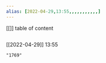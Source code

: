 ```yaml
---
alias: [2022-04-29,13:55,,,,,,,,,,,]
---
```

[[]]
table of content
```toc
```

[[2022-04-29]] 13:55

```query
"1769"
```